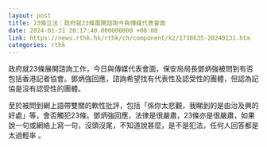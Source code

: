 ```yaml
---
layout: post
title: 23條立法｜政府就23條展開諮詢今與傳媒代表會面
date: 2024-01-31 20:17:40.000000000 +08:00
link: https://news.rthk.hk/rthk/ch/component/k2/1738635-20240131.htm
categories: rthk
---
```


政府就23條展開諮詢工作，今日與傳媒代表會面，保安局局長鄧炳強被問到有否包括香港記者協會。鄧炳強回應，諮詢希望找有代表性及認受性的團體，但認為記協是沒有認受性的團體。

至於被問到網上語帶雙關的軟性批評，包括「係你太悲觀，我睇到的是由治及興的好處」等，會否觸犯23條。鄧炳強回應，法律是很嚴肅，23條亦是很嚴肅，如果說一句或網絡上寫一句，沒頭沒尾，不知道說甚麼，是不是犯法，任何人回答都是太過輕率 。
